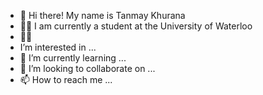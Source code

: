 - 👋 Hi there! My name is Tanmay Khurana
- :man_student: I am currently a student at the University of Waterloo
- :technologist:
-  I’m interested in ...
- 🌱 I’m currently learning ...
- 💞️ I’m looking to collaborate on ...
- 📫 How to reach me ...

<!---
T-Khurana/T-Khurana is a ✨ special ✨ repository because its `README.md` (this file) appears on your GitHub profile.
You can click the Preview link to take a look at your changes.
--->
